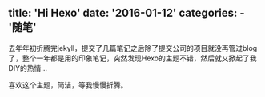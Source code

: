 title: 'Hi Hexo'
date: '2016-01-12'
categories:
	- '随笔'
---

去年年初折腾完jekyll，提交了几篇笔记之后除了提交公司的项目就没再管过blog了，整个一年都是用的印象笔记，突然发现Hexo的主题不错，然后就又掀起了我DIY的热情...

喜欢这个主题，简洁，等我慢慢折腾。
